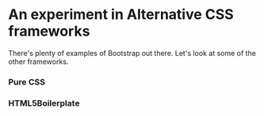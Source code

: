 # An experiment in Alternative CSS frameworks

There's plenty of examples of Bootstrap out there. Let's look at some of the other frameworks.

### Pure CSS
### HTML5Boilerplate
